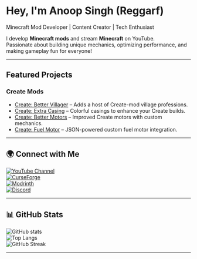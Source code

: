 #  Hey, I'm Anoop Singh (Reggarf)

 Minecraft Mod Developer | Content Creator | Tech Enthusiast  

I develop **Minecraft mods** and stream **Minecraft** on YouTube.  
Passionate about building unique mechanics, optimizing performance, and making gameplay fun for everyone!  

---

##  Featured Projects
###  Create Mods
- [Create: Better Villager](https://www.curseforge.com/minecraft/mc-mods/create-better-villager) – Adds a host of Create-mod village professions.  
- [Create: Extra Casing](https://www.curseforge.com/minecraft/mc-mods/create-extra-casing) – Colorful casings to enhance your Create builds.  
- [Create: Better Motors](https://www.curseforge.com/minecraft/mc-mods/create-better-motors) – Improved Create motors with custom mechanics.  
- [Create: Fuel Motor](https://www.curseforge.com/minecraft/mc-mods/create-fuel-motor) – JSON-powered custom fuel motor integration.  

---

## 🌍 Connect with Me
[![YouTube Channel](https://img.shields.io/youtube/channel/subscribers/@Reggarff?style=social)](https://www.youtube.com/@Reggarff)  
[![CurseForge](https://img.shields.io/badge/CurseForge-Mods-orange?logo=curseforge)](https://www.curseforge.com/members/reggarf/projects)  
[![Modrinth](https://img.shields.io/badge/Modrinth-Mods-green?logo=modrinth)](https://modrinth.com/user/Reggarf)  
[![Discord](https://img.shields.io/badge/Discord-Community-blue?logo=discord)](https://discord.gg/kb6BntpcYq)  

---

## 📊 GitHub Stats
![GitHub stats](https://github-readme-stats.vercel.app/api?username=Reggarfgod&show_icons=true&theme=radical)  
![Top Langs](https://github-readme-stats.vercel.app/api/top-langs/?username=Reggarfgod&layout=compact&theme=radical)  
![GitHub Streak](https://streak-stats.demolab.com?user=Reggarfgod&theme=radical)  

---

